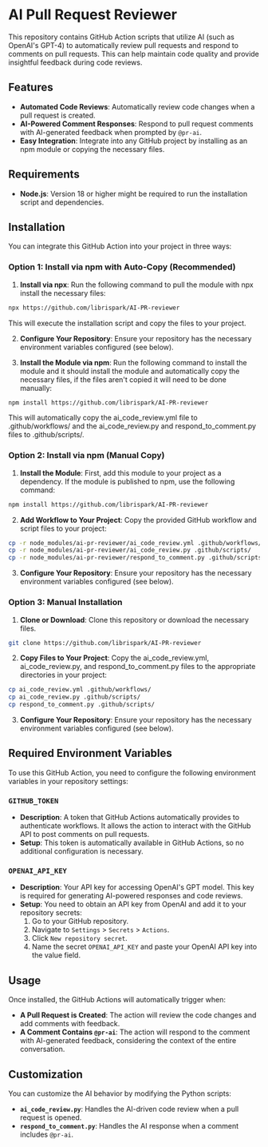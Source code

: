# AI Pull Request Reviewer

This repository contains GitHub Action scripts that utilize AI (such as OpenAI's GPT-4) to automatically review pull requests and respond to comments on pull requests. This can help maintain code quality and provide insightful feedback during code reviews.

## Features

- **Automated Code Reviews**: Automatically review code changes when a pull request is created.
- **AI-Powered Comment Responses**: Respond to pull request comments with AI-generated feedback when prompted by `@pr-ai`.
- **Easy Integration**: Integrate into any GitHub project by installing as an npm module or copying the necessary files.

## Requirements

- **Node.js**: Version 18 or higher might be required to run the installation script and dependencies.

## Installation

You can integrate this GitHub Action into your project in three ways:

### Option 1: Install via npm with Auto-Copy (Recommended)

1. **Install via npx**: Run the following command to pull the module with npx install the necessary files:

```bash
npx https://github.com/librispark/AI-PR-reviewer
```
This will execute the installation script and copy the files to your project.

2. **Configure Your Repository**: Ensure your repository has the necessary environment variables configured (see below).

3. **Install the Module via npm**: 
Run the following command to install the module and it should install the module and automatically copy the necessary files, if the files aren't copied it will need to be done manually:

```bash
npm install https://github.com/librispark/AI-PR-reviewer
```

This will automatically copy the ai_code_review.yml file to .github/workflows/ and the ai_code_review.py and respond_to_comment.py files to .github/scripts/.

### Option 2: Install via npm (Manual Copy)
1. **Install the Module**: First, add this module to your project as a dependency. If the module is published to npm, use the following command:

```bash
npm install https://github.com/librispark/AI-PR-reviewer
```

2. **Add Workflow to Your Project**: Copy the provided GitHub workflow and script files to your project:

```bash
cp -r node_modules/ai-pr-reviewer/ai_code_review.yml .github/workflows/
cp -r node_modules/ai-pr-reviewer/ai_code_review.py .github/scripts/
cp -r node_modules/ai-pr-reviewer/respond_to_comment.py .github/scripts/
```

3. **Configure Your Repository**: Ensure your repository has the necessary environment variables configured (see below).

### Option 3: Manual Installation
1. **Clone or Download**: Clone this repository or download the necessary files.

```bash
git clone https://github.com/librispark/AI-PR-reviewer
```

2. **Copy Files to Your Project**: Copy the ai_code_review.yml, ai_code_review.py, and respond_to_comment.py files to the appropriate directories in your project:

```bash
cp ai_code_review.yml .github/workflows/
cp ai_code_review.py .github/scripts/
cp respond_to_comment.py .github/scripts/
```

3. **Configure Your Repository**: Ensure your repository has the necessary environment variables configured (see below).

## Required Environment Variables

To use this GitHub Action, you need to configure the following environment variables in your repository settings:

### `GITHUB_TOKEN`

- **Description**: A token that GitHub Actions automatically provides to authenticate workflows. It allows the action to interact with the GitHub API to post comments on pull requests.
- **Setup**: This token is automatically available in GitHub Actions, so no additional configuration is necessary.

### `OPENAI_API_KEY`

- **Description**: Your API key for accessing OpenAI's GPT model. This key is required for generating AI-powered responses and code reviews.
- **Setup**: You need to obtain an API key from OpenAI and add it to your repository secrets:
  1. Go to your GitHub repository.
  2. Navigate to `Settings` > `Secrets` > `Actions`.
  3. Click `New repository secret`.
  4. Name the secret `OPENAI_API_KEY` and paste your OpenAI API key into the value field.

## Usage

Once installed, the GitHub Actions will automatically trigger when:

- **A Pull Request is Created**: The action will review the code changes and add comments with feedback.
- **A Comment Contains `@pr-ai`**: The action will respond to the comment with AI-generated feedback, considering the context of the entire conversation.

## Customization

You can customize the AI behavior by modifying the Python scripts:

- **`ai_code_review.py`**: Handles the AI-driven code review when a pull request is opened.
- **`respond_to_comment.py`**: Handles the AI response when a comment includes `@pr-ai`.
